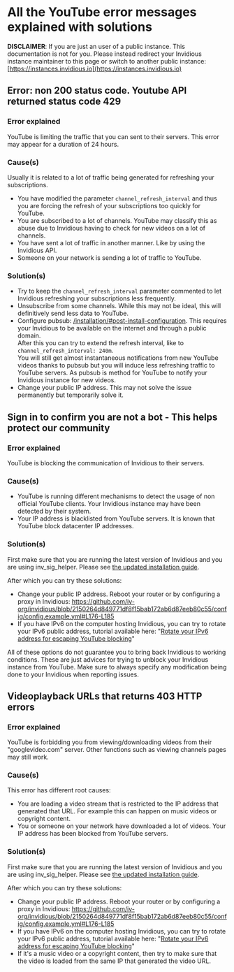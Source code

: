 # All the YouTube error messages explained with solutions

**DISCLAIMER**: If you are just an user of a public instance. This documentation is not for you. Please instead redirect your Invidious instance maintainer to this page or switch to another public instance: [https://instances.invidious.io](https://instances.invidious.io)

## Error: non 200 status code. Youtube API returned status code 429

### Error explained

YouTube is limiting the traffic that you can sent to their servers. This error may appear for a duration of 24 hours.

### Cause(s)

Usually it is related to a lot of traffic being generated for refreshing your subscriptions.

- You have modified the parameter `channel_refresh_interval` and thus you are forcing the refresh of your subscriptions too quickly for YouTube.
- You are subscribed to a lot of channels. YouTube may classify this as abuse due to Invidious having to check for new videos on a lot of channels.
- You have sent a lot of traffic in another manner. Like by using the Invidious API.
- Someone on your network is sending a lot of traffic to YouTube.

### Solution(s)

- Try to keep the `channel_refresh_interval` parameter commented to let Invidious refreshing your subscriptions less frequently.
- Unsubscribe from some channels. While this may not be ideal, this will definitively send less data to YouTube.
- Configure pubsub: [/installation/#post-install-configuration](./installation.md/#post-install-configuration). This requires your Invidious to be available on the internet and through a public domain.  
   After this you can try to extend the refresh interval, like to `channel_refresh_interval: 240m`.  
   You will still get almost instantaneous notifications from new YouTube videos thanks to pubsub but you will induce less refreshing traffic to YouTube servers. As pubsub is method for YouTube to notify your Invidious instance for new videos.
- Change your public IP address. This may not solve the issue permanently but temporarily solve it.

## Sign in to confirm you are not a bot - This helps protect our community

### Error explained

YouTube is blocking the communication of Invidious to their servers.

### Cause(s)

- YouTube is running different mechanisms to detect the usage of non official YouTube clients. Your Invidious instance may have been detected by their system.
- Your IP address is blacklisted from YouTube servers. It is known that YouTube block datacenter IP addresses.

### Solution(s)

First make sure that you are running the latest version of Invidious and you are using inv_sig_helper. Please see [the updated installation guide](./installation.md).

After which you can try these solutions:

- Change your public IP address. Reboot your router or by configuring a proxy in Invidious: https://github.com/iv-org/invidious/blob/2150264d849771df8f15bab172ab6d87eeb80c55/config/config.example.yml#L176-L185
- If you have IPv6 on the computer hosting Invidious, you can try to rotate your IPv6 public address, tutorial available here: "[Rotate your IPv6 address for escaping YouTube blocking](/ipv6-rotator/)"

All of these options do not guarantee you to bring back Invidious to working conditions. These are just advices for trying to unblock your Invidious instance from YouTube. Make sure to always specify any modification being done to your Invidious when reporting issues.

## Videoplayback URLs that returns 403 HTTP errors

### Error explained

YouTube is forbidding you from viewing/downloading videos from their "googlevideo.com" server. Other functions such as viewing channels pages may still work.

### Cause(s)

This error has different root causes:
- You are loading a video stream that is restricted to the IP address that generated that URL. For example this can happen on music videos or copyright content.
- You or someone on your network have downloaded a lot of videos. Your IP address has been blocked from YouTube servers.

### Solution(s)

First make sure that you are running the latest version of Invidious and you are using inv_sig_helper. Please see [the updated installation guide](./installation.md).

After which you can try these solutions:

- Change your public IP address. Reboot your router or by configuring a proxy in Invidious: https://github.com/iv-org/invidious/blob/2150264d849771df8f15bab172ab6d87eeb80c55/config/config.example.yml#L176-L185
- If you have IPv6 on the computer hosting Invidious, you can try to rotate your IPv6 public address, tutorial available here: "[Rotate your IPv6 address for escaping YouTube blocking](./ipv6-rotator.md)"
- If it's a music video or a copyright content, then try to make sure that the video is loaded from the same IP that generated the video URL.

